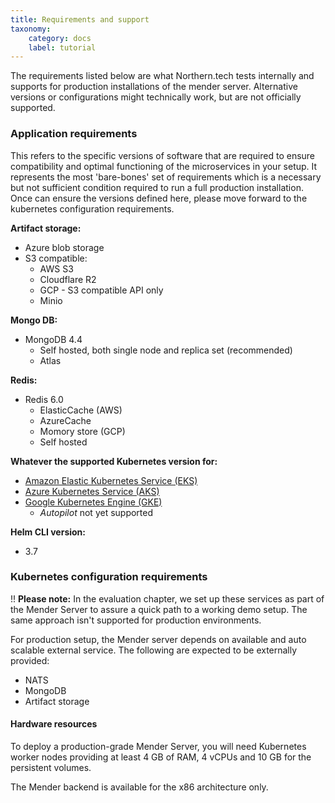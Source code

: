 ```yaml
---
title: Requirements and support
taxonomy:
    category: docs
    label: tutorial
---
```



The requirements listed below are what Northern.tech tests internally and supports for production installations of the mender server. 
Alternative versions or configurations might technically work, but are not officially supported.

### Application requirements

This refers to the specific versions of software that are required to ensure compatibility and optimal functioning of the microservices in your setup.
It represents the most 'bare-bones' set of requirements which is a necessary but not sufficient condition required to run a full production installation. 
Once can ensure the versions defined here, please move forward to the kubernetes configuration requirements.



**Artifact storage:**
* Azure blob storage
* S3 compatible:
  * AWS S3
  * Cloudflare R2
  * GCP - S3 compatible API only
  * Minio


**Mongo DB:**
* MongoDB 4.4
  * Self hosted, both single node and replica set (recommended)
  * Atlas

**Redis:**
* Redis 6.0
  * ElasticCache (AWS)
  * AzureCache
  * Momory store (GCP)
  * Self hosted


**Whatever the supported Kubernetes version for:**
* [Amazon Elastic Kubernetes Service (EKS)](https://aws.amazon.com/eks/)
* [Azure Kubernetes Service (AKS)](https://azure.microsoft.com/en-au/services/kubernetes-service/)
* [Google Kubernetes Engine (GKE)](https://cloud.google.com/kubernetes-engine/)
    * *Autopilot* not yet supported

**Helm CLI version:**
* 3.7

    
### Kubernetes configuration requirements

!! **Please note:** In the evaluation chapter, we set up these services as part of the Mender Server to assure a quick path to a working demo setup. The same approach isn't supported for production environments. 

For production setup, the Mender server depends on available and auto scalable external service. 
The following are expected to be externally provided:
* NATS
* MongoDB
* Artifact storage


#### Hardware resources

To deploy a production-grade Mender Server, you will need Kubernetes worker nodes providing
at least 4 GB of RAM, 4 vCPUs and 10 GB for the persistent volumes.

The Mender backend is available for the x86 architecture only.


